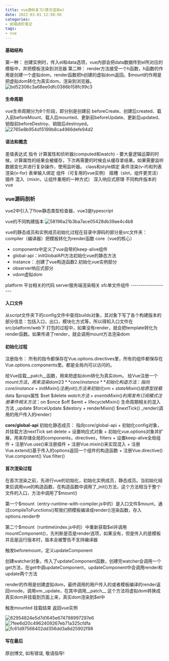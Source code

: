 ```yaml
---
title: vue源码复习(首次渲染e)
date: 2022-03-01 12:58:56
categories: 
- 前端进阶笔记
tags: 
- vue
---
```



#### 基础结构

第一种： 创建实例时，传入el和data选项，vue内部会把data数据传到el所对应的模板中，并把模板渲染到浏览器
第二种： render方法接受一个h函数，h函数的作用是创建一个虚拟dom，render函数把h创建的虚拟dom返回。$mount的作用是把虚拟dom转化为真实dom，渲染到浏览器。
![bd52306c3a68ee0dfc0386b158fc99c3](E8F7BCFC-02FA-4B11-A113-16A25255BC33.png)


#### 生命周期

vue生命周期分为8个阶段，即分别是创建前
beforeCreate、创建后created、载入前beforeMount、载入后mounted、更新前beforeUpdate、更新后updated、销毁前beforeDestroy、销毁后destroyed。
![2765e8b954d15199b8ca4966defe94d2](4AE06B6F-6BA5-4829-9066-00019FEE3763.png)


#### 语法和概念
差值表达式
指令
计算属性和侦听器(computed和watch)
    - 要大量逻辑运算的时候，计算属性的结果会被缓存，下次再需要的时候会从缓存拿结果。如果需要监听数据变化并进行复杂操作，使用监听器。
class和style绑定
条件渲染(v-if)和列表渲染(v-for)
表单输入绑定
组件（可复用的vue实例）
插槽（slot，组件更灵活）
插件
混入（mixin，让组件重用的一种方式）
深入响应式原理
不同构件版本的vue

### vue源码剖析
vue2中引入了flow静态类型检查器，vue3是typescript

vue的不同构建版本
![58196a21b3ba7ace05428db39ae4c4b8](74762267-B729-48BF-B7BA-6277CE72462B.png)

vue的静态成员和实例成员初始化过程在目录中源码的部分是src文件夹：
compiler（编译器）把模板转化为render函数
core（vue的核心）
- components中定义了vue自带的keep-alive组件
- global-api：initGlobalAPI方法初始化vue的静态方法
- instance：.创建了vue构造函数2.初始化vue实例部分
- observer响应式部分
- vdom虚拟dom

platform 平台相关的代码
server服务端渲染相关
sfc单文件组件
\-------------------
#### 入口文件
从script文件夹下的config文件中查找builds对象，其对象下写了各个构建版本的部分信息：包括入口，出口，模块化方式等，所以得知入口文件在src/platform/web下
打包的过程中，如果没有render，就会把template转化为render函数。如果传递了render，就会调用mount方法渲染dom


#### 初始化过程
注册指令：
所有的指令都保存在Vue.options.directives里，所有的组件都保存在Vue.options.components里。都是全局内可以访问的。

给Vue挂载__patch__函数，用来把虚拟dom转化为真实dom。
给Vue注册一个$mount方法，用来渲染dom
23
**core/instance**
初始化构造方法：指向core/instance
    + initMixin() 注册_init()方法来初始化vm
    + stateMixin() 给原型挂载$data $props属性 $set $delete $watch方法
    + eventsMixin() 利用发布订阅模式注册事件相关方法：$on $once $off $emit
    + lifecycleMixin() 生命周期相关的混入方法 \_update $forceUpdate $destory
    + renderMixin() $nextTick() \_render(调用的用户传入的render）
    
**core/global-api**
初始化静态成员： 指向core/global-api
    + 初始化config对象，并挂载方法nextTick set delete
    + 设置响应式对象
    + 初始化vue.options对象并扩展，用来存储全局的components，directives，filters
    + 设置keep-alive全局组件
    + 注册Vue.use()来注册插件
    + 注册Vue.mixin()来实现混入
    + 注册Vue.extend()基于传入的options返回一个组件的构造函数
    + 注册Vue.directive() Vue.component() Vue.filter()
    
#### 首次渲染过程


在首次渲染之前，先进行vue的初始化，初始化实例成员，静态成员。当初始化结束后调用vue的构造函数，在构造函数中调用了_init()方法，这个方法相当于整个文件的入口，方法中调用了$mount()

第一个\$mount（entry-runtime-with-compiler.js中的）是入口文件$mount，通过compileToFunctions()帮我们把模板编译成render()渲染函数，存入options.render中

第二个\$mount（runtime\index.js中的）中重新获取\$el并调用mountComponent()，先判断是否是render选项，如果没有，但是传入的是模板并且是运行版本时，版本会被警告不支持编译器

触发beforemount，定义updateComponent

创建watcher对象，传入了updateComponent函数，创建完watcher会调用一个get方法，在get中调updateComponent，updateComponent中会调用render和update两个方法

render的作用是创建虚拟dom，最终调用的用户传入的或者模板编译的render返回vnode，调用vm.\_update，在其中调用__patch__ 这个方法将虚拟dom转换成真实dom并挂载到页面上来，真实dom渲染到$el中

触发mounted 挂载结束 返回vue实例

![62954824e5d7d1645e674798997297e6](34E5255B-F8F3-4424-ABFC-ADCFF160486E.png)
![7fee6d20c4962409267eb71a325cfdfa](A90B15BB-0364-4B29-BA2A-2BB6D3D4A595.png)
![fc61d97566402dd356dd3a8d25902f98](0625729F-EBC8-4926-A8D2-FED25F91B09E.png)



#### 写在最后

原创博文, 如有错误, 敬请指导!